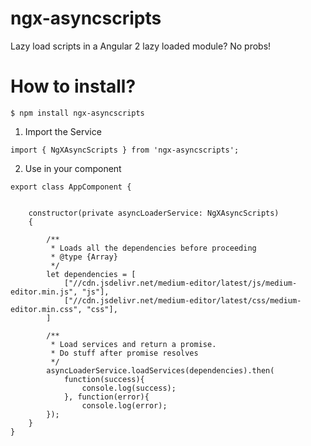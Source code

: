 # ngx-asyncscripts
Lazy load scripts in a Angular 2 lazy loaded module? No probs!  


# How to install?  

`$ npm install ngx-asyncscripts`   

1. Import the Service  
```
import { NgXAsyncScripts } from 'ngx-asyncscripts';
```  

2. Use in your component  

```
export class AppComponent {


	constructor(private asyncLoaderService: NgXAsyncScripts)
	{

		/**
		 * Loads all the dependencies before proceeding
		 * @type {Array}
		 */
		let dependencies = [
			["//cdn.jsdelivr.net/medium-editor/latest/js/medium-editor.min.js", "js"],
			["//cdn.jsdelivr.net/medium-editor/latest/css/medium-editor.min.css", "css"],
		]

		/**
		 * Load services and return a promise.
		 * Do stuff after promise resolves
		 */
		asyncLoaderService.loadServices(dependencies).then(
			function(success){
				console.log(success);
			}, function(error){
				console.log(error);
		});
	}
}
```    
